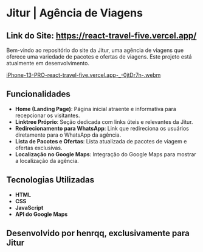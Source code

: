 # Jitur | Agência de Viagens 
## Link do Site: https://react-travel-five.vercel.app/

Bem-vindo ao repositório do site da Jitur, uma agência de viagens que oferece uma variedade de pacotes e ofertas de viagens. Este projeto está atualmente em desenvolvimento.

[iPhone-13-PRO-react-travel-five.vercel.app-_-0jtDr7n-.webm](https://github.com/caiohenrqq/react-travel/assets/99412837/507326cb-4877-4176-8790-d9b4a0a92573)

## Funcionalidades

- **Home (Landing Page)**: Página inicial atraente e informativa para recepcionar os visitantes.
- **Linktree Próprio**: Seção dedicada com links úteis e relevantes da Jitur.
- **Redirecionamento para WhatsApp**: Link que redireciona os usuários diretamente para o WhatsApp da agência.
- **Lista de Pacotes e Ofertas**: Lista atualizada de pacotes de viagem e ofertas exclusivas.
- **Localização no Google Maps**: Integração do Google Maps para mostrar a localização da agência.

## Tecnologias Utilizadas

- **HTML**
- **CSS**
- **JavaScript**
- **API do Google Maps**

## Desenvolvido por henrqq, exclusivamente para Jitur
